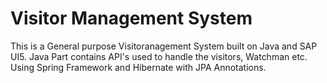 # Visitor Management System
This is a General purpose Visitoranagement System built on Java and SAP UI5.
Java Part contains API's used to handle the visitors, Watchman etc.
Using Spring Framework and Hibernate with JPA Annotations.
